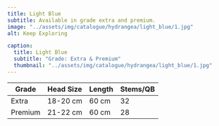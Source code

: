 ```yaml
---
title: Light Blue
subtitle: Available in grade extra and premium.
image: "../assets/img/catalogue/hydrangea/light_blue/1.jpg"
alt: Keep Exploring

caption: 
  title: Light Blue
  subtitle: "Grade: Extra & Premium"
  thumbnail: "../assets/img/catalogue/hydrangea/light_blue/1.jpg"
---
```





| Grade | Head Size | Length | Stems/QB |
|---|---|---|---|
| Extra | 18-20 cm | 60 cm | 32 |
| Premium | 21-22 cm | 60 cm | 28 |